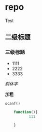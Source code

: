 # repo
Test

##  二级标题

###  三级标题

* 1111
* 2222
* 3333

*斜体字*

**加粗**

` scanf() `


```php
	function(){
           111

	}
```